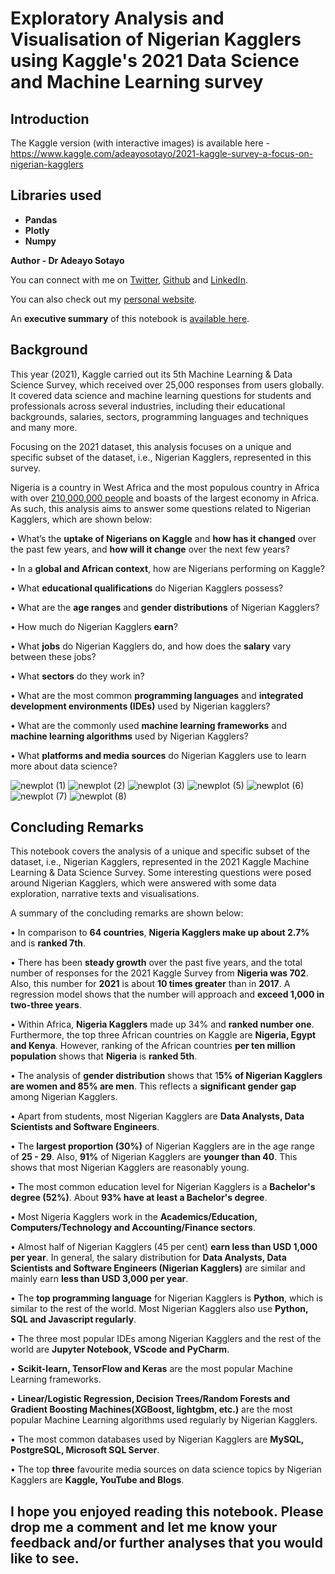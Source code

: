 # Exploratory Analysis and Visualisation of Nigerian Kagglers using Kaggle's 2021 Data Science and Machine Learning survey

## Introduction

The Kaggle version (with interactive images) is available here - https://www.kaggle.com/adeayosotayo/2021-kaggle-survey-a-focus-on-nigerian-kagglers

## Libraries used 
- **Pandas** 
- **Plotly** 
- **Numpy**

**Author - Dr Adeayo Sotayo**

You can connect with me on [Twitter](https://twitter.com/drsotayo), [Github](https://github.com/drsotayo) and [LinkedIn](https://www.linkedin.com/in/adeayosotayo/).

You can also check out my [personal website](https://www.drsotayo.com/).

An **executive summary** of this notebook is [available here](https://www.drsotayo.com/wp-content/uploads/2021/11/2021-Kaggle-Survey-A-focus-on-Nigerian-Kagglers.pdf). 

## Background
This year (2021), Kaggle carried out its 5th Machine Learning & Data Science Survey, which received over 25,000 responses from users globally. It covered data science and machine learning questions for students and professionals across several industries, including their educational backgrounds, salaries, sectors, programming languages and techniques and many more. 

Focusing on the 2021 dataset, this analysis focuses on a unique and specific subset of the dataset, i.e., Nigerian Kagglers, represented in this survey.

Nigeria is a country in West Africa and the most populous country in Africa with over [210,000,000 people](https://www.worldometers.info/world-population/nigeria-population/) and boasts of the largest economy in Africa. As such, this analysis aims to answer some questions related to Nigerian Kagglers, which are shown below: 

•	What’s the **uptake of Nigerians on Kaggle** and **how has it changed** over the past few years, and **how will it change** over the next few years? 

•	In a **global and African context**, how are Nigerians performing on Kaggle?

•	What **educational qualifications** do Nigerian Kagglers possess?

•	What are the **age ranges** and **gender distributions** of Nigerian Kagglers?

•	How much do Nigerian Kagglers **earn**? 

•	What **jobs** do Nigerian Kagglers do, and how does the **salary** vary between these jobs?

•	What **sectors** do they work in?

•	What are the most common **programming languages** and **integrated development environments (IDEs)** used by Nigerian kagglers?

•	What are the commonly used **machine learning frameworks** and **machine learning algorithms** used by Nigerian Kagglers? 

•	What **platforms and media sources** do Nigerian Kagglers use to learn more about data science? 


![newplot (1)](https://user-images.githubusercontent.com/86897066/146622238-d08e5f27-d960-4ad9-b073-0f989bea7e53.png)
![newplot (2)](https://user-images.githubusercontent.com/86897066/146622243-bc6770fb-ed79-4ff0-aac2-4e0f0e2a97ac.png)
![newplot (3)](https://user-images.githubusercontent.com/86897066/146622249-b68b415d-d0b1-4472-8007-01284d26ff2a.png)
![newplot (5)](https://user-images.githubusercontent.com/86897066/146622256-f4681c86-d937-4e2b-aad0-7919f8d84a18.png)
![newplot (6)](https://user-images.githubusercontent.com/86897066/146622259-2234cd79-5131-4400-9168-02a652199aff.png)
![newplot (7)](https://user-images.githubusercontent.com/86897066/146622263-9cee57fb-a653-44b4-be3f-2a914f1c2d06.png)
![newplot (8)](https://user-images.githubusercontent.com/86897066/146622266-6599f96d-2a1d-4801-9664-6babb671ea93.png)


## Concluding Remarks

This notebook covers the analysis of a unique and specific subset of the dataset, i.e., Nigerian Kagglers, represented in the 2021 Kaggle Machine Learning & Data Science Survey. Some interesting questions were posed around Nigerian Kagglers, which were answered with some data exploration, narrative texts and visualisations. 

A summary of the concluding remarks are shown below:

•	In comparison to **64 countries**, **Nigeria Kagglers make up about 2.7%** and is **ranked 7th**.

•	There has been **steady growth** over the past five years, and the total number of responses for the 2021 Kaggle Survey from **Nigeria was 702**. Also, this number for **2021** is about **10 times greater** than in **2017**. A regression model shows that the number will approach and **exceed 1,000 in two-three years**.

•	Within Africa, **Nigeria Kagglers** made up 34% and **ranked number one**. Furthermore, the top three African countries on Kaggle are **Nigeria, Egypt and Kenya**. However, ranking of the African countries **per ten million population** shows that **Nigeria** is **ranked 5th**.


•	The analysis of **gender distribution** shows that 1**5% of Nigerian Kagglers are women and 85% are men**. This reflects a **significant gender gap** among Nigerian Kagglers. 

•	Apart from students, most Nigerian Kagglers are **Data Analysts, Data Scientists and Software Engineers**.

•	The **largest proportion (30%)** of Nigerian Kagglers are in the age range of **25 - 29**. Also, **91%** of Nigerian Kagglers are **younger than 40**. This shows that most Nigerian Kagglers are reasonably young. 

•	The most common education level for Nigerian Kagglers is a **Bachelor's degree (52%)**. About **93% have at least a Bachelor's degree**.

•	Most Nigeria Kagglers work in the **Academics/Education, Computers/Technology and Accounting/Finance sectors**.

•	Almost half of Nigerian Kagglers (45 per cent) **earn less than USD 1,000 per year**. In general, the salary distribution for **Data Analysts, Data Scientists and Software Engineers (Nigerian Kagglers)** are similar and mainly earn **less than USD 3,000 per year**.

•	The **top programming language** for Nigerian Kagglers is **Python**, which is similar to the rest of the world. Most Nigerian Kagglers also use **Python, SQL and Javascript regularly**. 

•	The three most popular IDEs among Nigerian Kagglers and the rest of the world are **Jupyter Notebook, VScode and PyCharm**.

•	**Scikit-learn, TensorFlow and Keras** are the most popular Machine Learning frameworks.

•	**Linear/Logistic Regression, Decision Trees/Random Forests and Gradient Boosting Machines(XGBoost, lightgbm, etc.)** are the most popular Machine Learning algorithms used regularly by Nigerian Kagglers.

•	The most common databases used by Nigerian Kagglers are **MySQL, PostgreSQL, Microsoft SQL Server**. 

•	The top **three** favourite media sources on data science topics by Nigerian Kagglers are **Kaggle, YouTube and Blogs**. 

## I hope you enjoyed reading this notebook. Please drop me a comment and let me know your feedback and/or further analyses that you would like to see. 






